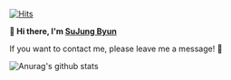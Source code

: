 
[![Hits](https://hits.seeyoufarm.com/api/count/incr/badge.svg?url=https%3A%2F%2Fgithub.com%2FBYUNSUJUNG&count_bg=%2398BBFF&title_bg=%2300FFAE&icon=protocols-dot-io.svg&icon_color=%23000000&title=hits&edge_flat=false)](https://hits.seeyoufarm.com)

**🌱 Hi there, I'm [SuJung Byun](https://github.com/BYUNSUJUNG)**

If you want to contact me, please leave me a message! 💬

![Anurag's github stats](https://github-readme-stats.vercel.app/api?username=BYUNSUJUNG&show_icons=true&theme=blueberry)

<!--
**BYUNSUJUNG/BYUNSUJUNG** is a ✨ _special_ ✨ repository because its `README.md` (this file) appears on your GitHub profile.

Here are some ideas to get you started:

- 🔭 I’m currently working on ...
- 🌱 I’m currently learning ...
- 👯 I’m looking to collaborate on ...
- 🤔 I’m looking for help with ...
- 💬 Ask me about ...
- 📫 How to reach me: ...
- 😄 Pronouns: ...
- ⚡ Fun fact: ...
-->
